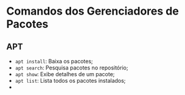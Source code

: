 # Comandos dos Gerenciadores de Pacotes

## APT

- `apt install`: Baixa os pacotes;
- `apt search`: Pesquisa pacotes no repositório;
- `apt show`: Exibe detalhes de um pacote;
- `apt list`: Lista todos os pacotes instalados;
- 
